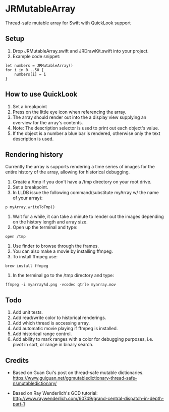 # JRMutableArray
Thread-safe mutable array for Swift with QuickLook support

## Setup
1. Drop JRMutableArray.swift and JRDrawKit.swift into your project.
1. Example code snippet:

```
let numbers = JRMutableArray()
for i in 0...50 {
	numbers[i] = i
}
```

## How to use QuickLook
1. Set a breakpoint
1. Press on the little eye icon when referencing the array.
1. The array should render out into the a display view supplying an overview for the array's contents.
1. Note: The description selector is used to print out each object's value.
1. If the object is a number a blue bar is rendered, otherwise only the text description is used.

## Rendering history
Currently the array is supports rendering a time series of images for the entire history of the array, allowing for historical debugging.

1. Create a /tmp if you don't have a /tmp directory on your root drive.
1. Set a breakpoint.
1. In LLDB issue the following command(substitute myArray w/ the name of your array):
```
p myArray.writeToTmp()
```
1. Wait for a while, it can take a minute to render out the images depending on the history length and array size.
1. Open up the terminal and type:
```
open /tmp
```
1. Use finder to browse through the frames.
1. You can also make a movie by installing ffmpeg.
1. To install ffmpeg use:
```
brew install ffmpeg
```
1. In the terminal go to the /tmp directory and type:
```
ffmpeg -i myarray%d.png -vcodec qtrle myarray.mov
```

## Todo
1. Add unit tests.
1. Add read/write color to historical renderings.
1. Add which thread is accessing array.
1. Add automatic movie playing if ffmpeg is installed.
1. Add historical range control.
1. Add ability to mark ranges with a color for debugging purposes, i.e. pivot in sort, or range in binary search.

## Credits
- Based on Guan Gui's post on thread-safe mutable dictionaries. https://www.guiguan.net/ggmutabledictionary-thread-safe-nsmutabledictionary/

- Based on Ray Wenderlich's GCD tutorial: http://www.raywenderlich.com/60749/grand-central-dispatch-in-depth-part-1
